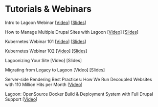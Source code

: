 # Tutorials & Webinars

Intro to Lagoon Webinar \[[Video](https://www.youtube.com/playlist?list=PLOM3iGqJj_UfQdPRkpLNpiINQqDskI7hy)\] \[[Slides](https://docs.google.com/presentation/d/1o90YQtXUofe2g9yU6R3awSK3F0iMpKLQm1ZZcrDUni0/edit#slide=id.g41f995a6b3_0_32)\]

How to Manage Multiple Drupal Sites with Lagoon \[[Video](https://www.youtube.com/watch?v=R2tIivVvExQ&t=1s)\] \[[Slides](https://docs.google.com/presentation/d/12mSmZDcvanHkidfEaanpH8UpbiR-u_c8F26FEsDyWBA/edit#slide=id.g41f995a6b3_0_32)\]

Kubernetes Webinar 101 \[[Video](https://www.youtube.com/watch?v=-jHcurNDJ4Y&t=8s)\] \[[Slides](https://docs.google.com/presentation/d/1LiPqKjlYMAIt-WI_FCQqi8io8rcmpbNbduKBHdpww8A/edit#slide=id.g41f995a6b3_0_32)\]

Kubernetes Webinar 102 \[[Video](https://www.youtube.com/watch?v=SxJmMkNR9xs)\] \[[Slides](https://docs.google.com/presentation/d/1hY2Y65EZZVWwbdwBAOR2AkW3i7u11C6ar3lI-kSVQBs/edit)\]

Lagoonizing Your Site \[Video\] \[Slides\]

Migrating from Legacy to Lagoon \[Video\] \[Slides\]

Server-side Rendering Best Practices: How We Run Decoupled Websites with 110 Million Hits per Month \[[Video](https://youtu.be/eZJz4VbM1E4)\]

Lagoon: OpenSource Docker Build & Deployment System with Full Drupal Support \[[Video](https://youtu.be/3RnZPrjvoqo)\]

